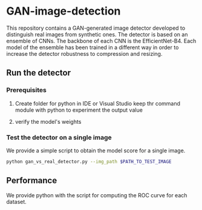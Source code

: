 # GAN-image-detection
This repository contains a GAN-generated image detector developed to distinguish real images from synthetic ones.
The detector is based on an ensemble of CNNs.
The backbone of each CNN is the EfficientNet-B4.
Each model of the ensemble has been trained in a different way in  order to increase the detector robustness to compression and resizing.

## Run the detector

### Prerequisites
1. Create folder for python in IDE or Visual Studio keep thr command module with python to experiment the output value


2. verify the model's weights 


### Test the detector on a single image
We provide a simple script to obtain the model score for a single image.
```bash
python gan_vs_real_detector.py --img_path $PATH_TO_TEST_IMAGE
```

## Performance
We provide python  with the script for computing the ROC curve for each dataset.

